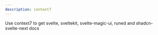 ```yaml
---
description: context7
---
```


Use context7 to get svelte, sveltekit, svelte-magic-ui, runed and shadcn-svelte-next docs